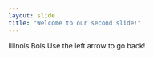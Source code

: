 ```yaml
---
layout: slide
title: "Welcome to our second slide!"
---
```

Illinois Bois
Use the left arrow to go back!
